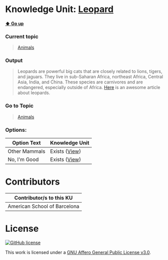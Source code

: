 # Knowledge Unit: [Leopard](../../knowledge_units/animals/leopard.md)

#### [:arrow_up: Go up](../../topics/animals.md)
### Current topic
> [Animals](../../topics/animals.md)
### Output
> Leopards are powerful big cats that are closely related to lions, tigers, and jaguars. They live in sub-Saharan Africa, northeast Africa, Central Asia, India, and China. These species are carnivores and are endangered, especially outside of Africa. [Here](https://www.livescience.com/27403-leopards.html) is an awesome article about leopards.
### Go to Topic
> [Animals](../../topics/animals.md)

### Options: 

| Option Text | Knowledge Unit |
| - | - |  
| Other Mammals  |  Exists ([View](../../knowledge_units/animals/other-mammals.md))  |  
| No, I&#039;m Good  |  Exists ([View](../../knowledge_units/animals/no-im-good.md))  | 

# Contributors

| Contributor/s to this KU |
| - | 
| American School of Barcelona |

# License
[![GitHub license](https://img.shields.io/github/license/inbrainz/cerebro)](https://github.com/inbrainz/cerebro/blob/master/LICENSE)

This work is licensed under a [GNU Affero General Public License v3.0](https://www.gnu.org/licenses/agpl-3.0.txt).